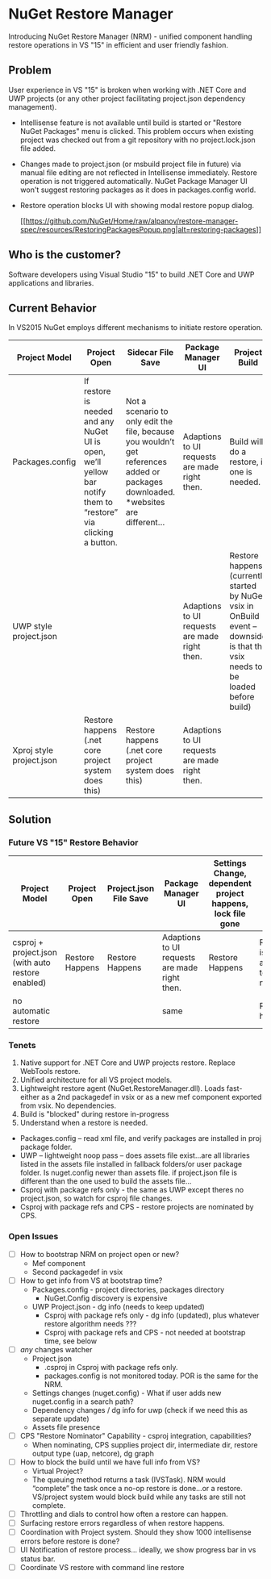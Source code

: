 # NuGet Restore Manager
Introducing NuGet Restore Manager (NRM) - unified component handling restore operations in VS "15" in efficient and user friendly fashion.

## Problem
User experience in VS "15" is broken when working with .NET Core and UWP projects (or any other project facilitating project.json dependency management). 

- Intellisense feature is not available until build is started or "Restore NuGet Packages" menu is clicked. This problem occurs when existing project was checked out from a git repository with no project.lock.json file added.

- Changes made to project.json (or msbuild project file in future) via manual file editing are not reflected in Intellisense immediately. Restore operation is not triggered automatically. NuGet Package Manager UI won't suggest restoring packages as it does in packages.config world.

- Restore operation blocks UI with showing modal restore popup dialog.

  [[https://github.com/NuGet/Home/raw/alpanov/restore-manager-spec/resources/RestoringPackagesPopup.png|alt=restoring-packages]]

## Who is the customer?
Software developers using Visual Studio "15" to build .NET Core and UWP applications and libraries.

## Current Behavior
In VS2015 NuGet employs different mechanisms to initiate restore operation.

| Project Model | Project Open | Sidecar File Save | Package Manager UI | Project Build |
| --- | --- | --- | --- | --- |
| Packages.config | If restore is needed and any NuGet UI is open, we’ll yellow bar notify them to “restore” via clicking a button. | Not a scenario to only edit the file, because you wouldn’t get references added or packages downloaded. *websites are different… | Adaptions to UI requests are made right then. | Build will do a restore, if one is needed. |
| UWP style project.json | | | Adaptions to UI requests are made right then. | Restore happens (currently started by NuGet vsix in OnBuild event – downside is that the vsix needs to be loaded before build) |
| Xproj style project.json | Restore happens (.net core project system does this) | Restore happens (.net core project system does this) | Adaptions to UI requests are made right then. |
		

## Solution
### Future VS "15" Restore Behavior
| Project Model | Project Open | Project.json File Save | Package Manager UI | Settings Change, dependent project happens, lock file gone | Project Build |
| --- | --- | --- | --- | --- | --- |
| csproj + project.json (with auto restore enabled) | Restore Happens | Restore Happens | Adaptions to UI requests are made right then. | Restore Happens | Restore is assumed to be not needed. |
| no automatic restore | | | same | | Restore happens |


### Tenets
1. Native support for .NET Core and UWP projects restore. Replace WebTools restore.
2. Unified architecture for all VS project models.
3. Lightweight restore agent (NuGet.RestoreManager.dll). Loads fast- either as a 2nd packagedef in vsix or as a new mef component exported from vsix. No dependencies.
4. Build is "blocked" during restore in-progress
4. Understand when a restore is needed.
  * Packages.config – read xml file, and verify packages are installed in proj package folder.
  * UWP – lightweight noop pass – does assets file exist…are all libraries listed in the assets file installed in fallback folders/or user package folder. Is nuget.config newer than assets file. if project.json file is different than the one used to build the assets file…
  * Csproj with package refs only - the same as UWP except theres no project.json, so watch for csproj file changes.
  * Csproj with package refs and CPS - restore projects are nominated by CPS.

### Open Issues
- [ ] How to bootstrap NRM on project open or new?
	- Mef component
	- Second packagedef in vsix
- [ ] How to get info from VS at bootstrap time? 
	- Packages.config - project directories, packages directory
		- NuGet.Config discovery is expensive
	- UWP Project.json - dg info (needs to keep updated)
        - Csproj with package refs only - dg info (updated), plus whatever restore algorithm needs ??? 
        - Csproj with package refs and CPS - not needed at bootstrap time, see below
- [ ] *any* changes watcher
	- Project.json
        - .csproj in Csproj with package refs only.
        - packages.config is not monitored today. POR is the same for the NRM.
	- Settings changes (nuget.config)
          - What if user adds new nuget.config in a search path?
	- Dependency changes / dg info for uwp (check if we need this as separate update)
	- Assets file presence
- [ ] CPS "Restore Nominator" Capability - csproj integration, capabilities?
	- When nominating, CPS supplies project dir, intermediate dir, restore output type (uap, netcore), dg graph
- [ ] How to block the build until we have full info from VS?
	- Virtual Project?
	- The queuing method returns a task (IVSTask). NRM would “complete” the task once a no-op restore is done…or a restore. VS/project system would block build while any tasks are still not complete.
- [ ] Throttling and dials to control how often a restore can happen.
- [ ] Surfacing restore errors regardless of when restore happens.
- [ ] Coordination with Project system. Should they show 1000 intellisense errors before restore is done?
- [ ] UI Notification of restore process… ideally, we show progress bar in vs status bar.
- [ ] Coordinate VS restore with command line restore